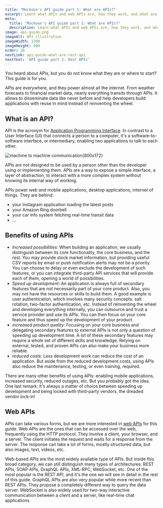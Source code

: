 ```yaml
---
title: "Mockoon's API guide part 1: What are APIs?"
excerpt: Learn what APIs and web APIs are, how they work, and what are the benefits of using and integrating third party APIs
meta:
  title: "Mockoon's API guide part 1: What are APIs?"
  description: Learn what APIs and web APIs are, how they work, and what are the benefits of using and integrating third party APIs
image: api-guide.png
imageAlt: API illustration
imageWidth: 1200
imageHeight: 400
order: 20
nextLink: api-guide-what-are-rest-api
nextText: 'API guide part 2: Rest APIs'
---
```


You heard about APIs, but you do not know what they are or where to start? This guide is for you.

APIs are everywhere, and they power almost all the internet. From weather forecasts to financial market data, nearly everything transits through APIs. It allows to disseminate data like never before and help developers build applications with reuse in mind instead of reinventing the wheel.

## What is an API?

API is the acronym for [Application Programming Interface](https://en.wikipedia.org/wiki/API). In contrast to a User Interface (UI) that connects a person to a computer, it's a software-to-software interface, or intermediary, enabling two applications to talk to each other.

![machine to machine communication{800x172}](/images/articles/api-guide/machine-to-machine.png)

APIs are not designed to be used by a person other than the developer using or implementing them. APIs are a way to expose a simple interface, a layer of abstraction, to interact with a more complex system without knowing its internal way of working.

APIs power web and mobile applications, desktop applications, internet of things. They are behind:

- your Instagram application loading the latest posts
- your Amazon Ring doorbell
- your car info system fetching real-time transit data
- ...

## Benefits of using APIs

- _Increased possibilities_: When building an application, we usually distinguish between its core functionality, the core business, and the rest. You may provide stock market information, but providing useful CSV reports by email or push notification alerts may not be a priority. You can choose to delay or even exclude the development of such features, or you can integrate third-party API services that will provide each of them, opening a world of possibilities.
- _Speed up development_: An application is always full of secondary features that are not necessarily part of your core product. Also, you may not have the resources or skills to build them. A good example is user authentication, which involves many security concepts: salt rotation, two-factor authentication, etc. Instead of reinventing the wheel and developing everything internally, you can outsource and trust a service provider and use its APIs. You can then focus on your core feature and thus speed up the development of your product.
- _increased product quality_: Focusing on your core business and delegating secondary features to external APIs is not only a question of speeding up development time. A lot of these secondary features may require a whole set of different skills and knowledge. Relying on external, tested, and proven APIs can also make your business more reliable.
- _reduced costs_: Less development work can reduce the cost of an application. But aside from the reduced development costs, using APIs also reduce the maintenance, testing, or even training, required.

There are many other benefits of using APIs: enabling mobile applications, increased security, reduced outages, etc. But you probably got the idea. One last remark: it's always a matter of choice between speeding up development and being locked with third-party vendors, the dreaded vendor lock-in!

## Web APIs

APIs can take various forms, but we are more interested in [web APIs](https://en.wikipedia.org/wiki/Web_API) for this guide. Web APIs are the ones that can be accessed over the web, frequently using the HTTP protocol. They involve a client, your browser, and a server. The client initiates the request and waits for a response from the server. The response can take a lot of forms, mostly structured data, but also images, text, videos, etc.

Web-based APIs are the most widely available type of APIs. But inside this broad category, we can still distinguish many types of architectures: REST APIs, SOAP APIs, GraphQL APIs, XML-RPC, WebSocket, etc.
One of the most popular is the REST API, and it's the one we will see in detail in the rest of this guide.
GraphQL APIs are also very popular while more recent than REST APIs. They propose a completely different way to query the data server. WebSocket is also widely used for two-way interactive communication between a client and a server, like real-time chat applications.

